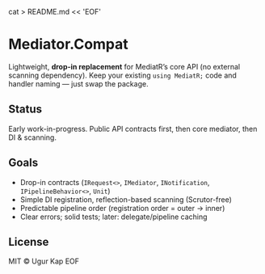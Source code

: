 cat > README.md << 'EOF'
# Mediator.Compat

Lightweight, **drop-in replacement** for MediatR’s core API (no external scanning dependency).
Keep your existing `using MediatR;` code and handler naming — just swap the package.

## Status
Early work-in-progress. Public API contracts first, then core mediator, then DI & scanning.

## Goals
- Drop-in contracts (`IRequest<>`, `IMediator`, `INotification`, `IPipelineBehavior<>`, `Unit`)
- Simple DI registration, reflection-based scanning (Scrutor-free)
- Predictable pipeline order (registration order = outer → inner)
- Clear errors; solid tests; later: delegate/pipeline caching

## License
MIT © Ugur Kap
EOF
